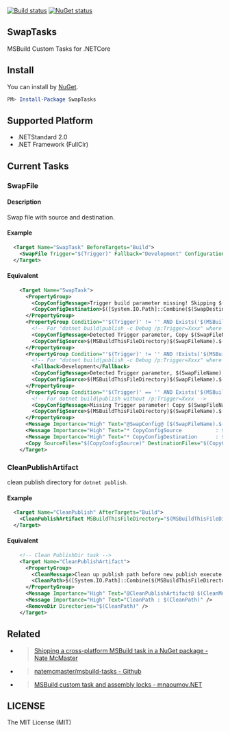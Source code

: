 [![Build status](https://ci.appveyor.com/api/projects/status/lvqx1aaipttqtcaq?svg=true)](https://ci.appveyor.com/project/guitarrapc/swaptasks)
[![NuGet status](https://img.shields.io/nuget/v/SwapTasks.svg)](https://www.nuget.org/packages/SwapTasks)

## SwapTasks

MSBuild Custom Tasks for .NETCore

## Install

You can install by [NuGet](https://www.nuget.org/packages/SwapTasks).

```powershell
PM> Install-Package SwapTasks
```

## Supported Platform

- .NETStandard 2.0
- .NET Framework (FullClr)

## Current Tasks

### SwapFile

#### Description

Swap file with source and destination.

#### Example

```xml
  <Target Name="SwapTask" BeforeTargets="Build">
    <SwapFile Trigger="$(Trigger)" Fallback="Development" Configuration="$(Configuration)" FileName="app" Extension="config" SourceDir="$(MSBuildThisFileDirectory)" DestinationDir="$(MSBuildThisFileDirectory)" />
  </Target>
```

#### Equivalent

```xml
    <Target Name="SwapTask">
      <PropertyGroup>
        <CopyConfigMessage>Trigger build parameter missing! Skipping $(SwapFileName).$(SwapExtension) swap task.</CopyConfigMessage>
        <CopyConfigDestination>$([System.IO.Path]::Combine($(SwapDestinationDir), $(SwapFileName).$(SwapExtension)))</CopyConfigDestination>
      </PropertyGroup>
      <PropertyGroup Condition="'$(Trigger)' != '' AND Exists('$(MSBuildThisFileDirectory)$(SwapFileName).$(Trigger).$(SwapExtension)')">
        <!-- For "dotnet build|publish -c Debug /p:Trigger=Xxxx" where xxx.Trigger.config exists -->
        <CopyConfigMessage>Detected Trigger parameter, Copy $(SwapFileName).$(Trigger).$(SwapExtension) to $(SwapFileName).$(SwapExtension)</CopyConfigMessage>
        <CopyConfigSource>$(MSBuildThisFileDirectory)$(SwapFileName).$(Trigger).$(SwapExtension)</CopyConfigSource>
      </PropertyGroup>
      <PropertyGroup Condition="'$(Trigger)' != '' AND !Exists('$(MSBuildThisFileDirectory)$(SwapFileName).$(Trigger).$(SwapExtension)')">
        <!-- For "dotnet build|publish -c Debug /p:Trigger=Xxxx" where xxx.Trigger.config NOT exists -->
        <Fallback>Development</Fallback>
        <CopyConfigMessage>Detected Trigger parameter, $(SwapFileName).$(Trigger).$(SwapExtension) missing! Copy $(SwapFileName).$(Fallback).$(SwapExtension) to $(SwapFileName).$(SwapExtension)</CopyConfigMessage>
        <CopyConfigSource>$(MSBuildThisFileDirectory)$(SwapFileName).$(Fallback).$(SwapExtension)</CopyConfigSource>
      </PropertyGroup>
      <PropertyGroup Condition="'$(Trigger)' == '' AND Exists('$(MSBuildThisFileDirectory)$(SwapFileName).$(Configuration).$(SwapExtension)')">
        <!-- For dotnet build|publish without /p:Trigger=Xxxx -->
        <CopyConfigMessage>Missing Trigger parameter! Copy $(SwapFileName).$(Configuration).$(SwapExtension) to $(SwapFileName).$(SwapExtension)</CopyConfigMessage>
        <CopyConfigSource>$(MSBuildThisFileDirectory)$(SwapFileName).$(Configuration).$(SwapExtension)</CopyConfigSource>
      </PropertyGroup>
      <Message Importance="High" Text="@SwapConfig@ [$(SwapFileName).$(SwapExtension)] $(CopyConfigMessage)" />
      <Message Importance="High" Text="* CopyConfigSource           : $(CopyConfigSource)" />
      <Message Importance="High" Text="* CopyConfigDestination      : $(CopyConfigDestination)" />
      <Copy SourceFiles="$(CopyConfigSource)" DestinationFiles="$(CopyConfigDestination)" />
    </Target>
```

### CleanPublishArtifact

clean publish directory for `dotnet publish`.

#### Example

```xml
  <Target Name="CleanPublish" AfterTargets="Build">
    <CleanPublishArtifact MSBuildThisFileDirectory="$(MSBuildThisFileDirectory)" PublishDir="$(PublishDir)"/>
  </Target>
```

#### Equivalent

```xml
    <!-- Clean PublishDir task -->
    <Target Name="CleanPublishArtifact">
      <PropertyGroup>
        <CleanMessage>Clean up publish path before new publish execute.</CleanMessage>
        <CleanPath>$([System.IO.Path]::Combine($(MSBuildThisFileDirectory),$(PublishDir)))</CleanPath>
      </PropertyGroup>
      <Message Importance="High" Text="@CleanPublishArtifact@ $(CleanMessage)" />
      <Message Importance="High" Text="CleanPath : $(CleanPath)" />
      <RemoveDir Directories="$(CleanPath)" />
    </Target>
```

## Related

- > [Shipping a cross-platform MSBuild task in a NuGet package - Nate McMaster](http://www.natemcmaster.com/blog/2017/07/05/msbuild-task-in-nuget/)
- > [natemcmaster/msbuild-tasks - Github](https://github.com/natemcmaster/msbuild-tasks)
- > [MSBuild custom task and assembly locks - mnaoumov.NET](https://mnaoumov.wordpress.com/2015/07/13/msbuild-custom-task-and-assembly-locks/)

## LICENSE

The MIT License (MIT)
